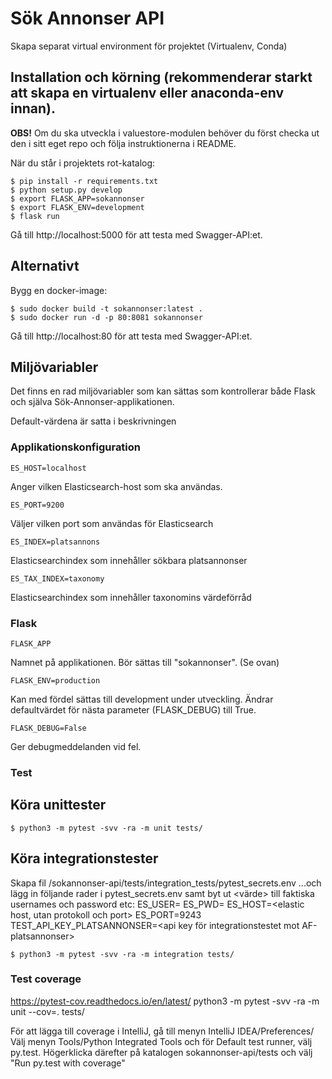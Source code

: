 # Sök Annonser API
Skapa separat virtual environment för projektet (Virtualenv, Conda)

## Installation och körning (rekommenderar starkt att skapa en virtualenv eller anaconda-env innan).

**OBS!** 
Om du ska utveckla i valuestore-modulen behöver du först checka ut den i sitt eget repo och följa instruktionerna i README.

När du står i projektets rot-katalog:

    $ pip install -r requirements.txt
    $ python setup.py develop
    $ export FLASK_APP=sokannonser
    $ export FLASK_ENV=development
    $ flask run

Gå till http://localhost:5000 för att testa med Swagger-API:et.

## Alternativt

Bygg en docker-image:

    $ sudo docker build -t sokannonser:latest .
    $ sudo docker run -d -p 80:8081 sokannonser

Gå till http://localhost:80 för att testa med Swagger-API:et.


## Miljövariabler

Det finns en rad miljövariabler som kan sättas som kontrollerar både Flask och själva Sök-Annonser-applikationen.

Default-värdena är satta i beskrivningen

### Applikationskonfiguration


    ES_HOST=localhost

Anger vilken Elasticsearch-host som ska användas.

    ES_PORT=9200
   
Väljer vilken port som användas för Elasticsearch

    ES_INDEX=platsannons
    
Elasticsearchindex som innehåller sökbara platsannonser

    ES_TAX_INDEX=taxonomy
    
Elasticsearchindex som innehåller taxonomins värdeförråd

### Flask

    FLASK_APP

Namnet på applikationen. Bör sättas till "sokannonser". (Se ovan)

    FLASK_ENV=production
    
Kan med fördel sättas till development under utveckling. Ändrar defaultvärdet för nästa parameter (FLASK_DEBUG) till True.

    FLASK_DEBUG=False
   
Ger debugmeddelanden vid fel.

### Test

## Köra unittester

    $ python3 -m pytest -svv -ra -m unit tests/
    
    
## Köra integrationstester    
Skapa fil /sokannonser-api/tests/integration_tests/pytest_secrets.env
...och lägg in följande rader i pytest_secrets.env samt byt ut <värde> till faktiska usernames och password etc:
ES_USER=<elastic username>
ES_PWD=<elastic password>
ES_HOST=<elastic host, utan protokoll och port>
ES_PORT=9243
TEST_API_KEY_PLATSANNONSER=<api key för integrationstestet mot AF-platsannonser>

    $ python3 -m pytest -svv -ra -m integration tests/

    
### Test coverage
https://pytest-cov.readthedocs.io/en/latest/
python3 -m pytest -svv -ra -m unit --cov=. tests/

För att lägga till coverage i IntelliJ, gå till menyn IntelliJ IDEA/Preferences/
Välj menyn Tools/Python Integrated Tools och för Default test runner, välj py.test.
Högerklicka därefter på katalogen sokannonser-api/tests och välj "Run py.test with coverage"

